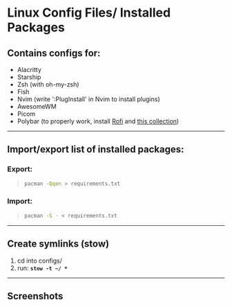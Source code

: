 # Linux Config Files/ Installed Packages


## Contains configs for:
- Alacritty
- Starship
- Zsh (with oh-my-zsh)
- Fish
- Nvim (write ':PlugInstall' in Nvim to install plugins)
- AwesomeWM
- Picom
- Polybar (to properly work, install [Rofi](https://github.com/davatorium/rofi) and [this collection](https://github.com/adi1090x/rofi))

---
## Import/export list of installed packages:

### Export:
> ``` bash
> pacman -Qqen > requirements.txt
> ```

### Import:
> ``` bash
> pacman -S - < requirements.txt
> ```


---
## Create symlinks (stow)
 1. cd into configs/
 2. run:  __`stow -t ~/ *`__


---
## Screenshots